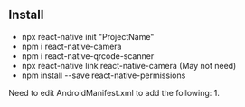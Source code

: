 ## Install
* npx react-native init "ProjectName"
* npm i react-native-camera
* npm i react-native-qrcode-scanner
* npx react-native link react-native-camera (May not need)
* npm install --save react-native-permissions

Need to edit AndroidManifest.xml to add the following:
1.   
    <uses-permission android:name="android.permission.CAMERA" />
     <uses-permission android:name="android.permission.ACCESS_WIFI_STATE" />
    <uses-permission android:name="android.permission.WRITE_EXTERNAL_STORAGE" /> 
    <uses-permission android:name="android.permission.VIBRATE"/>